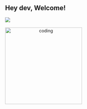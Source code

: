 ## Hey dev, Welcome!

<picture>
  <source
    srcset="https://github-readme-stats.vercel.app/api?username=MyckaelAndrade&show_icons=true&theme=dark"
    media="(prefers-color-scheme: dark)"
  />
  <source
    srcset="https://github-readme-stats.vercel.app/api?username=MyckaelAndrade&show_icons=true"
    media="(prefers-color-scheme: light), (prefers-color-scheme: no-preference)"
  />
  <img src="https://github-readme-stats.vercel.app/api?username=MyckaelAndrade&show_icons=true" />
</picture>
<br>
<div align="center">
  <div style="displayf: inline_block"><br>
    <img align="left" height="250" alt="coding" scr="giphy.gif">
  </div>
</div>
